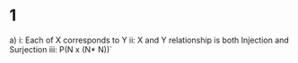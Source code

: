 # 1
a) i: Each of X corresponds to Y 
ii: X and Y relationship is both Injection and Surjection 
iii: P(N x (N* N))`